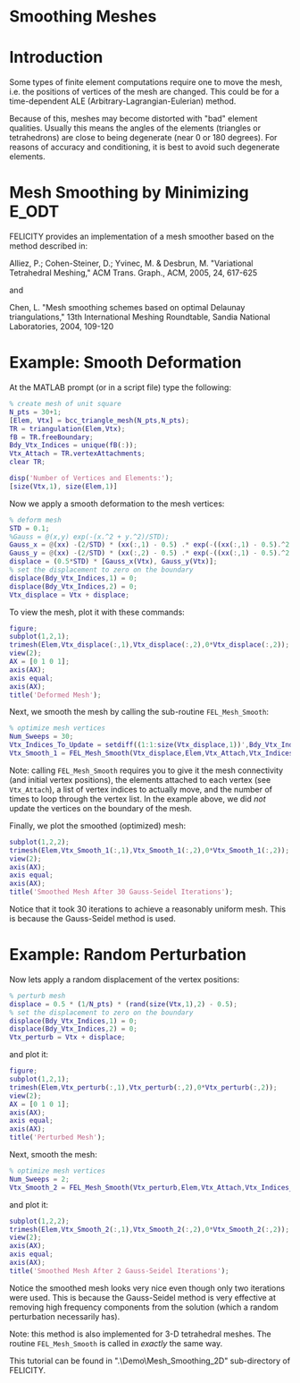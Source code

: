 Smoothing Meshes
================

# Introduction

Some types of finite element computations require one to move the mesh, i.e. the positions of vertices of the mesh are changed.  This could be for a time-dependent ALE (Arbitrary-Lagrangian-Eulerian) method.

Because of this, meshes may become distorted with "bad" element qualities.  Usually this means the angles of the elements (triangles or tetrahedrons) are close to being degenerate (near 0 or 180 degrees).  For reasons of accuracy and conditioning, it is best to avoid such degenerate elements.

# Mesh Smoothing by Minimizing E_ODT

FELICITY provides an implementation of a mesh smoother based on the method described in:

Alliez, P.; Cohen-Steiner, D.; Yvinec, M. & Desbrun, M. "Variational Tetrahedral Meshing," ACM Trans. Graph., ACM, 2005, 24, 617-625

and

Chen, L. "Mesh smoothing schemes based on optimal Delaunay triangulations," 13th International Meshing Roundtable, Sandia National Laboratories, 2004, 109-120

# Example: Smooth Deformation

At the MATLAB prompt (or in a script file) type the following:
```matlab
% create mesh of unit square
N_pts = 30+1;
[Elem, Vtx] = bcc_triangle_mesh(N_pts,N_pts);
TR = triangulation(Elem,Vtx);
fB = TR.freeBoundary;
Bdy_Vtx_Indices = unique(fB(:));
Vtx_Attach = TR.vertexAttachments;
clear TR;

disp('Number of Vertices and Elements:');
[size(Vtx,1), size(Elem,1)]
```

Now we apply a smooth deformation to the mesh vertices:
```matlab
% deform mesh
STD = 0.1;
%Gauss = @(x,y) exp(-(x.^2 + y.^2)/STD);
Gauss_x = @(xx) -(2/STD) * (xx(:,1) - 0.5) .* exp(-((xx(:,1) - 0.5).^2 + (xx(:,2) - 0.5).^2)/STD);
Gauss_y = @(xx) -(2/STD) * (xx(:,2) - 0.5) .* exp(-((xx(:,1) - 0.5).^2 + (xx(:,2) - 0.5).^2)/STD);
displace = (0.5*STD) * [Gauss_x(Vtx), Gauss_y(Vtx)];
% set the displacement to zero on the boundary
displace(Bdy_Vtx_Indices,1) = 0;
displace(Bdy_Vtx_Indices,2) = 0;
Vtx_displace = Vtx + displace;
```

To view the mesh, plot it with these commands:
```matlab
figure;
subplot(1,2,1);
trimesh(Elem,Vtx_displace(:,1),Vtx_displace(:,2),0*Vtx_displace(:,2));
view(2);
AX = [0 1 0 1];
axis(AX);
axis equal;
axis(AX);
title('Deformed Mesh');
```

Next, we smooth the mesh by calling the sub-routine `FEL_Mesh_Smooth`:
```matlab
% optimize mesh vertices
Num_Sweeps = 30;
Vtx_Indices_To_Update = setdiff((1:1:size(Vtx_displace,1))',Bdy_Vtx_Indices);
Vtx_Smooth_1 = FEL_Mesh_Smooth(Vtx_displace,Elem,Vtx_Attach,Vtx_Indices_To_Update,Num_Sweeps);
```
Note: calling `FEL_Mesh_Smooth` requires you to give it the mesh connectivity (and initial vertex positions), the elements attached to each vertex (see `Vtx_Attach`), a list of vertex indices to actually move, and the number of times to loop through the vertex list.  In the example above, we did *not* update the vertices on the boundary of the mesh.

Finally, we plot the smoothed (optimized) mesh:
```matlab
subplot(1,2,2);
trimesh(Elem,Vtx_Smooth_1(:,1),Vtx_Smooth_1(:,2),0*Vtx_Smooth_1(:,2));
view(2);
axis(AX);
axis equal;
axis(AX);
title('Smoothed Mesh After 30 Gauss-Seidel Iterations');
```
Notice that it took 30 iterations to achieve a reasonably uniform mesh.  This is because the Gauss-Seidel method is used.

# Example: Random Perturbation

Now lets apply a random displacement of the vertex positions:
```matlab
% perturb mesh
displace = 0.5 * (1/N_pts) * (rand(size(Vtx,1),2) - 0.5);
% set the displacement to zero on the boundary
displace(Bdy_Vtx_Indices,1) = 0;
displace(Bdy_Vtx_Indices,2) = 0;
Vtx_perturb = Vtx + displace;
```
and plot it:
```matlab
figure;
subplot(1,2,1);
trimesh(Elem,Vtx_perturb(:,1),Vtx_perturb(:,2),0*Vtx_perturb(:,2));
view(2);
AX = [0 1 0 1];
axis(AX);
axis equal;
axis(AX);
title('Perturbed Mesh');
```

Next, smooth the mesh:
```matlab
% optimize mesh vertices
Num_Sweeps = 2;
Vtx_Smooth_2 = FEL_Mesh_Smooth(Vtx_perturb,Elem,Vtx_Attach,Vtx_Indices_To_Update,Num_Sweeps);
```
and plot it:
```matlab
subplot(1,2,2);
trimesh(Elem,Vtx_Smooth_2(:,1),Vtx_Smooth_2(:,2),0*Vtx_Smooth_2(:,2));
view(2);
axis(AX);
axis equal;
axis(AX);
title('Smoothed Mesh After 2 Gauss-Seidel Iterations');
```
Notice the smoothed mesh looks very nice even though only two iterations were used.  This is because the Gauss-Seidel method is very effective at removing high frequency components from the solution (which a random perturbation necessarily has).

Note: this method is also implemented for 3-D tetrahedral meshes.  The routine `FEL_Mesh_Smooth` is called in _exactly_ the same way.

This tutorial can be found in ".\Demo\Mesh_Smoothing_2D" sub-directory of FELICITY.